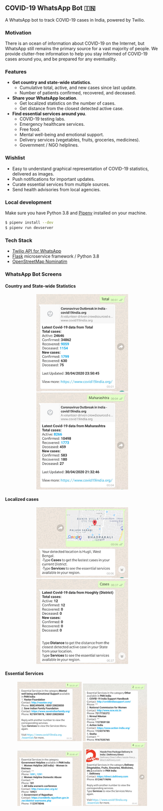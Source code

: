 ## COVID-19 WhatsApp Bot  🇮🇳

A WhatsApp bot to track COVID-19 cases in India, powered by Twilio.

### Motivation

There is an ocean of information about COVID-19 on the Internet, but WhatsApp still remains the primary source for a vast majority of people. We provide clutter-free information to help you stay informed of COVID-19 cases around you, and be prepared for any eventuality.

### Features

- **Get country and state-wide statistics**.
  * Cumulative total, active, and new cases since last update.
  * Number of patients confirmed, recovered, and deceased.
- **Share your WhatsApp location**.
  * Get localized statistics on the number of cases.
  * Get distance from the closest detected active case.
- **Find essential services around you**.
  * COVID-19 testing labs.
  * Emergency healthcare services.
  * Free food.
  * Mental well-being and emotional support.
  * Delivery services (vegetables, fruits, groceries, medicines).
  * Government / NGO helplines.
  
### Wishlist

- Easy to understand graphical representation of COVID-19 statistics, delivered as images.
- Push notifications for important updates.
- Curate essential services from multiple sources.
- Send health advisories from local agencies.

### Local development

Make sure you have Python 3.8 and [Pipenv](https://github.com/pypa/pipenv) installed on your machine.

```sh
$ pipenv install --dev
$ pipenv run devserver
```


### Tech Stack

- [Twilio API for WhatsApp](https://www.twilio.com/whatsapp)
- [Flask](https://flask.palletsprojects.com) microservice framework / Python 3.8
- [OpenStreetMap Nominatim](https://nominatim.openstreetmap.org)

### WhatsApp Bot Screens

#### Country and State-wide Statistics

<p align="center">
  <img src="/assets/total.jpeg" width="300px">
  <img src="/assets/maharashtra.jpeg" width="300px">
</p>

#### Localized cases

<p align="center">
  <img src="/assets/location.jpeg" width="300px">
  <img src="/assets/local_cases.jpeg" width="300px">
</p>

#### Essential Services

<p align="center">
  <img src="/assets/mental_health.jpeg" width="210px">
  <img src="/assets/other_essentials.jpeg" width="210px">
  <img src="/assets/govt_helplines.jpeg" width="210px">
  <img src="/assets/delivery.jpeg" width="210px">
</p>
